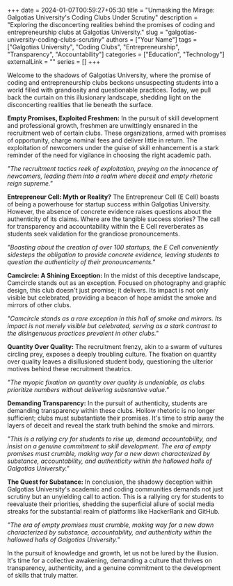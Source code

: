 +++ 
date = 2024-01-07T00:59:27+05:30
title = "Unmasking the Mirage: Galgotias University's Coding Clubs Under Scrutiny"
description = "Exploring the disconcerting realities behind the promises of coding and entrepreneurship clubs at Galgotias University."
slug = "galgotias-university-coding-clubs-scrutiny"
authors = ["Your Name"]
tags = ["Galgotias University", "Coding Clubs", "Entrepreneurship", "Transparency", "Accountability"]
categories = ["Education", "Technology"]
externalLink = ""
series = []
+++

Welcome to the shadows of Galgotias University, where the promise of coding and entrepreneurship clubs beckons unsuspecting students into a world filled with grandiosity and questionable practices. Today, we pull back the curtain on this illusionary landscape, shedding light on the disconcerting realities that lie beneath the surface.

**Empty Promises, Exploited Freshmen:**
In the pursuit of skill development and professional growth, freshmen are unwittingly ensnared in the recruitment web of certain clubs. These organizations, armed with promises of opportunity, charge nominal fees and deliver little in return. The exploitation of newcomers under the guise of skill enhancement is a stark reminder of the need for vigilance in choosing the right academic path.

*"The recruitment tactics reek of exploitation, preying on the innocence of newcomers, leading them into a realm where deceit and empty rhetoric reign supreme."*

**Entrepreneur Cell: Myth or Reality?**
The Entrepreneur Cell (E Cell) boasts of being a powerhouse for startup success within Galgotias University. However, the absence of concrete evidence raises questions about the authenticity of its claims. Where are the tangible success stories? The call for transparency and accountability within the E Cell reverberates as students seek validation for the grandiose pronouncements.

*"Boasting about the creation of over 100 startups, the E Cell conveniently sidesteps the obligation to provide concrete evidence, leaving students to question the authenticity of their pronouncements."*

**Camcircle: A Shining Exception:**
In the midst of this deceptive landscape, Camcircle stands out as an exception. Focused on photography and graphic design, this club doesn't just promise; it delivers. Its impact is not only visible but celebrated, providing a beacon of hope amidst the smoke and mirrors of other clubs.

*"Camcircle stands as a rare exception in this hall of smoke and mirrors. Its impact is not merely visible but celebrated, serving as a stark contrast to the disingenuous practices prevalent in other clubs."*

**Quantity Over Quality:**
The recruitment frenzy, akin to a swarm of vultures circling prey, exposes a deeply troubling culture. The fixation on quantity over quality leaves a disillusioned student body, questioning the ulterior motives behind these recruitment theatrics.

*"The myopic fixation on quantity over quality is undeniable, as clubs prioritize numbers without delivering substantive value."*

**Demanding Transparency:**
In the pursuit of authenticity, students are demanding transparency within these clubs. Hollow rhetoric is no longer sufficient; clubs must substantiate their promises. It's time to strip away the layers of deceit and reveal the stark truth behind the smoke and mirrors.

*"This is a rallying cry for students to rise up, demand accountability, and insist on a genuine commitment to skill development. The era of empty promises must crumble, making way for a new dawn characterized by substance, accountability, and authenticity within the hallowed halls of Galgotias University."*

**The Quest for Substance:**
In conclusion, the shadowy deception within Galgotias University's academic and coding communities demands not just scrutiny but an unyielding call to action. This is a rallying cry for students to reevaluate their priorities, shedding the superficial allure of social media streaks for the substantial realm of platforms like HackerRank and GitHub.

*"The era of empty promises must crumble, making way for a new dawn characterized by substance, accountability, and authenticity within the hallowed halls of Galgotias University."*

In the pursuit of knowledge and growth, let us not be lured by the illusion. It's time for a collective awakening, demanding a culture that thrives on transparency, authenticity, and a genuine commitment to the development of skills that truly matter.
